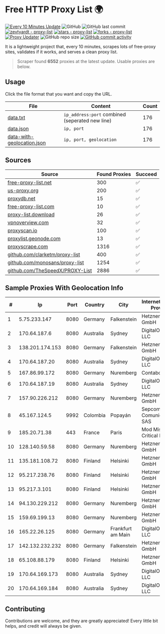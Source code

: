 
# Free HTTP Proxy List 🌍

[![Every 10 Minutes Update](https://github.com/mertguvencli/http-proxy-list/actions/workflows/main.yml/badge.svg?branch=main)](https://github.com/mertguvencli/http-proxy-list/actions/workflows/main.yml)
![GitHub](https://img.shields.io/github/license/mertguvencli/http-proxy-list)
![GitHub last commit](https://img.shields.io/github/last-commit/mertguvencli/http-proxy-list)
[![zevtyardt - proxy-list](https://img.shields.io/static/v1?label=zevtyardt&message=proxy-list&color=blue&logo=github)](https://github.com/zevtyardt/proxy-list "Go to GitHub repo")
[![stars - proxy-list](https://img.shields.io/github/stars/zevtyardt/proxy-list?style=social)](https://github.com/zevtyardt/proxy-list)
[![forks - proxy-list](https://img.shields.io/github/forks/zevtyardt/proxy-list?style=social)](https://github.com/zevtyardt/proxy-list)
[![Proxy Updater](https://github.com/zevtyardt/proxy-list/workflows/Proxy%20Updater/badge.svg)](https://github.com/zevtyardt/proxy-list/actions?query=workflow:"Proxy+Updater")
![GitHub repo size](https://img.shields.io/github/repo-size/zevtyardt/proxy-list)
[![GitHub commit activity](https://img.shields.io/github/commit-activity/m/zevtyardt/proxy-list?logo=commits)](https://github.com/zevtyardt/proxy-list/commits/main)

It is a lightweight project that, every 10 minutes, scrapes lots of free-proxy sites, validates if it works, and serves a clean proxy list.

> Scraper found **6552** proxies at the latest update. Usable proxies are below.

## Usage

Click the file format that you want and copy the URL.

|File|Content|Count|
|----|-------|-----|
|[data.txt](https://raw.githubusercontent.com/mertguvencli/http-proxy-list/main/proxy-list/data.txt)|`ip_address:port` combined (seperated new line)|176|
|[data.json](https://raw.githubusercontent.com/mertguvencli/http-proxy-list/main/proxy-list/data.json)|`ip, port`|176|
|[data-with-geolocation.json](https://raw.githubusercontent.com/mertguvencli/http-proxy-list/main/proxy-list/data-with-geolocation.json)|`ip, port, geolocation`|176|

## Sources

|Source|Found Proxies|Succeed|
|------|-------------|-------|
|[free-proxy-list.net](https://free-proxy-list.net)|300|✅|
|[us-proxy.org](https://www.us-proxy.org)|200|✅|
|[proxydb.net](http://proxydb.net)|15|✅|
|[free-proxy-list.com](https://free-proxy-list.com/?page=&port=&type%5B%5D=http&type%5B%5D=https&up_time=0&search=Search)|10|✅|
|[proxy-list.download](https://www.proxy-list.download/HTTP)|26|✅|
|[vpnoverview.com](https://vpnoverview.com/privacy/anonymous-browsing/free-proxy-servers)|32|✅|
|[proxyscan.io](https://www.proxyscan.io)|100|✅|
|[proxylist.geonode.com](https://proxylist.geonode.com/api/proxy-list?limit=300&page=1&sort_by=lastChecked&sort_type=desc&protocols=http,https)|13|✅|
|[proxyscrape.com](https://api.proxyscrape.com/v2/?request=displayproxies&protocol=http&timeout=10000&country=all&ssl=all&anonymity=all)|1316|✅|
|[github.com/clarketm/proxy-list](https://raw.githubusercontent.com/clarketm/proxy-list/master/proxy-list-raw.txt)|400|✅|
|[github.com/monosans/proxy-list](https://raw.githubusercontent.com/monosans/proxy-list/main/proxies/http.txt)|1254|✅|
|[github.com/TheSpeedX/PROXY-List](https://raw.githubusercontent.com/TheSpeedX/PROXY-List/master/http.txt)|2886|✅|


## Sample Proxies With Geolocation Info

|#|Ip|Port|Country|City|Internet Service Provider|
|-|--|----|-------|----|-------------------------|
|1|5.75.233.147|8080|Germany|Falkenstein|Hetzner Online GmbH|
|2|170.64.187.6|8080|Australia|Sydney|DigitalOcean, LLC|
|3|138.201.174.153|8080|Germany|Falkenstein|Hetzner Online GmbH|
|4|170.64.187.20|8080|Australia|Sydney|DigitalOcean, LLC|
|5|167.86.99.172|8080|Germany|Nuremberg|Contabo GmbH|
|6|170.64.187.19|8080|Australia|Sydney|DigitalOcean, LLC|
|7|157.90.226.212|8080|Germany|Nuremberg|Hetzner Online GmbH|
|8|45.167.124.5|9992|Colombia|Popayán|Sepcom Comunicaciones SAS|
|9|185.20.71.38|443|France|Paris|Mod Mission Critical LLC|
|10|128.140.59.58|8080|Germany|Nuremberg|Hetzner Online GmbH|
|11|135.181.108.72|8080|Finland|Helsinki|Hetzner Online GmbH|
|12|95.217.238.76|8080|Finland|Helsinki|Hetzner Online GmbH|
|13|95.217.3.101|8080|Finland|Helsinki|Hetzner Online GmbH|
|14|94.130.229.212|8080|Germany|Nuremberg|Hetzner Online GmbH|
|15|159.69.199.13|8080|Germany|Nuremberg|Hetzner Online GmbH|
|16|165.22.26.125|8080|Germany|Frankfurt am Main|DigitalOcean, LLC|
|17|142.132.232.232|8080|Germany|Falkenstein|Hetzner Online GmbH|
|18|65.108.88.179|8080|Finland|Helsinki|Hetzner Online GmbH|
|19|170.64.169.173|8080|Australia|Sydney|DigitalOcean, LLC|
|20|170.64.169.184|8080|Australia|Sydney|DigitalOcean, LLC|



## Contributing

Contributions are welcome, and they are greatly appreciated! Every
little bit helps, and credit will always be given.

